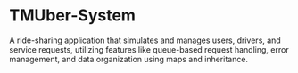 # TMUber-System
A ride-sharing application that simulates and manages users, drivers, and service requests, utilizing features like queue-based request handling, error management, and data organization using maps and inheritance.
